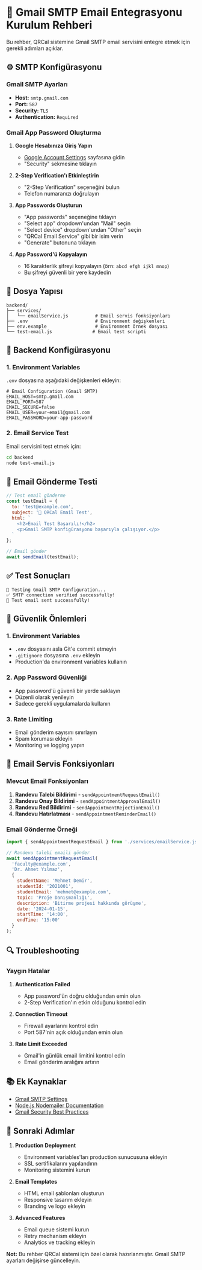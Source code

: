 # 📧 Gmail SMTP Email Entegrasyonu Kurulum Rehberi

Bu rehber, QRCal sistemine Gmail SMTP email servisini entegre etmek için gerekli adımları açıklar.

## ⚙️ SMTP Konfigürasyonu

### Gmail SMTP Ayarları
- **Host:** `smtp.gmail.com`
- **Port:** `587`
- **Security:** `TLS`
- **Authentication:** `Required`

### Gmail App Password Oluşturma

1. **Google Hesabınıza Giriş Yapın**
   - [Google Account Settings](https://myaccount.google.com/) sayfasına gidin
   - "Security" sekmesine tıklayın

2. **2-Step Verification'ı Etkinleştirin**
   - "2-Step Verification" seçeneğini bulun
   - Telefon numaranızı doğrulayın

3. **App Passwords Oluşturun**
   - "App passwords" seçeneğine tıklayın
   - "Select app" dropdown'undan "Mail" seçin
   - "Select device" dropdown'undan "Other" seçin
   - "QRCal Email Service" gibi bir isim verin
   - "Generate" butonuna tıklayın

4. **App Password'ü Kopyalayın**
   - 16 karakterlik şifreyi kopyalayın (örn: `abcd efgh ijkl mnop`)
   - Bu şifreyi güvenli bir yere kaydedin

## 📁 Dosya Yapısı

```
backend/
├── services/
│   └── emailService.js          # Email servis fonksiyonları
├── .env                         # Environment değişkenleri
├── env.example                  # Environment örnek dosyası
└── test-email.js               # Email test scripti
```

## 🔧 Backend Konfigürasyonu

### 1. Environment Variables

`.env` dosyasına aşağıdaki değişkenleri ekleyin:

```env
# Email Configuration (Gmail SMTP)
EMAIL_HOST=smtp.gmail.com
EMAIL_PORT=587
EMAIL_SECURE=false
EMAIL_USER=your-email@gmail.com
EMAIL_PASSWORD=your-app-password
```

### 2. Email Service Test

Email servisini test etmek için:

```bash
cd backend
node test-email.js
```

## 📧 Email Gönderme Testi

```javascript
// Test email gönderme
const testEmail = {
  to: 'test@example.com',
  subject: '🧪 QRCal Email Test',
  html: `
    <h2>Email Test Başarılı!</h2>
    <p>Gmail SMTP konfigürasyonu başarıyla çalışıyor.</p>
  `
};

// Email gönder
await sendEmail(testEmail);
```

## ✅ Test Sonuçları

```
🔧 Testing Gmail SMTP Configuration...
✅ SMTP connection verified successfully!
📧 Test email sent successfully!
```

## 🚨 Güvenlik Önlemleri

### 1. Environment Variables
- `.env` dosyasını asla Git'e commit etmeyin
- `.gitignore` dosyasına `.env` ekleyin
- Production'da environment variables kullanın

### 2. App Password Güvenliği
- App password'ü güvenli bir yerde saklayın
- Düzenli olarak yenileyin
- Sadece gerekli uygulamalarda kullanın

### 3. Rate Limiting
- Email gönderim sayısını sınırlayın
- Spam koruması ekleyin
- Monitoring ve logging yapın

## 🔧 Email Servis Fonksiyonları

### Mevcut Email Fonksiyonları

1. **Randevu Talebi Bildirimi** - `sendAppointmentRequestEmail()`
2. **Randevu Onay Bildirimi** - `sendAppointmentApprovalEmail()`
3. **Randevu Red Bildirimi** - `sendAppointmentRejectionEmail()`
4. **Randevu Hatırlatması** - `sendAppointmentReminderEmail()`

### Email Gönderme Örneği

```javascript
import { sendAppointmentRequestEmail } from './services/emailService.js';

// Randevu talebi emaili gönder
await sendAppointmentRequestEmail(
  'faculty@example.com',
  'Dr. Ahmet Yılmaz',
  {
    studentName: 'Mehmet Demir',
    studentId: '2021001',
    studentEmail: 'mehmet@example.com',
    topic: 'Proje Danışmanlığı',
    description: 'Bitirme projesi hakkında görüşme',
    date: '2024-01-15',
    startTime: '14:00',
    endTime: '15:00'
  }
);
```

## 🔍 Troubleshooting

### Yaygın Hatalar

1. **Authentication Failed**
   - App password'ün doğru olduğundan emin olun
   - 2-Step Verification'ın etkin olduğunu kontrol edin

2. **Connection Timeout**
   - Firewall ayarlarını kontrol edin
   - Port 587'nin açık olduğundan emin olun

3. **Rate Limit Exceeded**
   - Gmail'in günlük email limitini kontrol edin
   - Email gönderim aralığını artırın

## 📚 Ek Kaynaklar

- [Gmail SMTP Settings](https://support.google.com/mail/answer/7126229)
- [Node.js Nodemailer Documentation](https://nodemailer.com/)
- [Gmail Security Best Practices](https://support.google.com/accounts/answer/185839)

## 🎯 Sonraki Adımlar

1. **Production Deployment**
   - Environment variables'ları production sunucusuna ekleyin
   - SSL sertifikalarını yapılandırın
   - Monitoring sistemini kurun

2. **Email Templates**
   - HTML email şablonları oluşturun
   - Responsive tasarım ekleyin
   - Branding ve logo ekleyin

3. **Advanced Features**
   - Email queue sistemi kurun
   - Retry mechanism ekleyin
   - Analytics ve tracking ekleyin

**Not:** Bu rehber QRCal sistemi için özel olarak hazırlanmıştır. Gmail SMTP ayarları değişirse güncelleyin.
